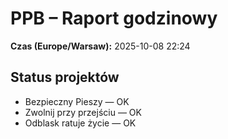 # PPB – Raport godzinowy
**Czas (Europe/Warsaw):** 2025-10-08 22:24

## Status projektów
- Bezpieczny Pieszy — OK
- Zwolnij przy przejściu — OK
- Odblask ratuje życie — OK

